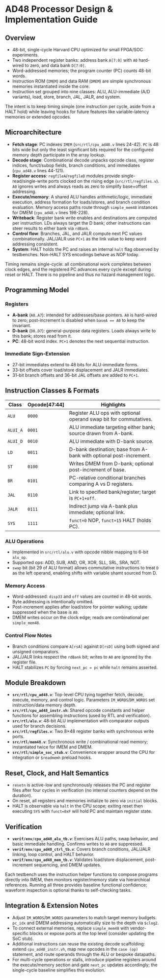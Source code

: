 # AD48 Processor Design & Implementation Guide

## Overview
- 48-bit, single-cycle Harvard CPU optimized for small FPGA/SOC experiments.
- Two independent register banks: address bank `A[7:0]` with `A0` hard-wired to zero, and data bank `D[7:0]`.
- Word-addressed memories; the program counter (PC) counts 48-bit words.
- Instruction ROM (`IMEM`) and data RAM (`DMEM`) are simple synchronous memories instantiated inside the core.
- Instruction set grouped into nine classes: ALU, ALU-immediate (A/D variants), load, store, branch, JAL, JALR, and system.

The intent is to keep timing simple (one instruction per cycle, aside from a HALT hold) while leaving hooks for future features like variable-latency memories or extended opcodes.

## Microarchitecture
- **Fetch stage**: PC indexes `IMEM` (`src/rtl/cpu_ad48.v` lines 24-42). `PC` is 48 bits wide but only the least significant bits required for the configured memory depth participate in the array lookup.
- **Decode stage**: Combinational decode unpacks opcode class, register indices, funct/subop fields, branch conditions, and immediates (`cpu_ad48.v` lines 44-121).
- **Register access**: `regfileA`/`regfileD` modules provide single-read/single-write ports clocked on the rising edge (`src/rtl/regfiles.v`). `A0` ignores writes and always reads as zero to simplify base+offset addressing.
- **Execute/memory**: A shared ALU handles arithmetic/logic, immediate execution, address formation for loads/stores, and branch condition evaluation. Memory access paths route through `simple_mem48` instances for DMEM (`cpu_ad48.v` lines 198-228).
- **Writeback**: Register bank write enables and destinations are computed per instruction. LDs always target the D bank; other instructions can steer results to either bank via `rdBank`.
- **Control flow**: Branches, JAL, and JALR compute next PC values combinationally. JAL/JALR use `PC+1` as the link value to keep word addressing consistent.
- **System**: HALT holds the PC and raises an internal `halt` flag observed by testbenches. Non-HALT SYS encodings behave as NOP today.

Timing remains single-cycle: all combinational work completes between clock edges, and the registered PC advances every cycle except during reset or HALT. There is no pipeline and thus no hazard management logic.

## Programming Model

### Registers
- **A-bank** (`A0`..`A7`): intended for addresses/base pointers. `A0` is hard-wired to zero; post-increment is disabled when `baseA == A0` to keep the invariant.
- **D-bank** (`D0`..`D7`): general-purpose data registers. Loads always write to this bank; stores read from it.
- **PC**: 48-bit word index. `PC+1` denotes the next sequential instruction.

### Immediate Sign-Extension
- 27-bit immediates extend to 48 bits for ALU-immediate forms.
- 33-bit offsets cover load/store displacement and JALR immediates.
- 31-bit branch offsets and 36-bit JAL offsets are added to `PC+1`.

## Instruction Classes & Formats

| Class | Opcode[47:44] | Highlights |
| ----- | ------------- | ---------- |
| `ALU` | `0000`        | Register ALU ops with optional operand swap bit for commutatives. |
| `ALUI_A` | `0001`     | ALU immediate targeting either bank; source drawn from A-bank. |
| `ALUI_D` | `0010`     | ALU immediate with D-bank source. |
| `LD`  | `0011`        | D-bank destination; base from A-bank with optional post-increment. |
| `ST`  | `0100`        | Writes DMEM from D-bank; optional post-increment of base. |
| `BR`  | `0101`        | PC-relative conditional branches comparing A vs D registers. |
| `JAL` | `0110`        | Link to specified bank/register; target is `PC+1+off`. |
| `JALR`| `0111`        | Indirect jump via A-bank plus immediate; optional link. |
| `SYS` | `1111`        | `funct=0` NOP, `funct=15` HALT (holds PC). |

### ALU Operations
- Implemented in `src/rtl/alu.v` with opcode nibble mapping to 6-bit `alu_op`.
- Supported ops: ADD, SUB, AND, OR, XOR, SLL, SRL, SRA, NOT.
- `swap` bit (bit 29 of ALU format) allows commutative instructions to treat `D` as the left operand, enabling shifts with variable shamt sourced from D.

### Memory Access
- Word-addressed: `disp33` and `off` values are counted in 48-bit words. Byte addressing is intentionally omitted.
- Post-increment applies after load/store for pointer walking; update suppressed when the base is `A0`.
- DMEM writes occur on the clock edge; reads are combinational per `simple_mem48`.

### Control Flow Notes
- Branch conditions compare `A[rsA]` against `D[rsD]` using both signed and unsigned comparators.
- JAL/JALR links respect the `rdBank` bit; writes to `A0` are ignored by the register file.
- HALT stabilizes `PC` by forcing `next_pc = pc` while `halt` remains asserted.

## Module Breakdown

- **`src/rtl/cpu_ad48.v`**: Top-level CPU tying together fetch, decode, execute, memory, and control logic. Parameters `IM_WORDS`/`DM_WORDS` set instruction/data memory depth.
- **`src/rtl/cpu_ad48_instr.vh`**: Shared opcode constants and helper functions for assembling instructions (used by RTL and verification).
- **`src/rtl/alu.v`**: 48-bit ALU implementation with comparator outputs used for branch decisions.
- **`src/rtl/regfiles.v`**: Two 8×48 register banks with synchronous write ports.
- **`src/rtl/mem48.v`**: Synchronous write / combinational read memory; instantiated twice for IMEM and DMEM.
- **`src/rtl/simple_soc_stub.v`**: Convenience wrapper around the CPU for integration or `$readmemh` preload hooks.

## Reset, Clock, and Halt Semantics
- `resetn` is active-low and synchronously releases the PC and register files after four cycles in verification (no internal counters depend on the duration).
- On reset, all registers and memories initialize to zero via `initial` blocks.
- HALT is observable via `halt` in the CPU scope; exiting reset then executing `SYS` with `funct=0xF` will hold PC and maintain register state.

## Verification
- **`verif/env/cpu_ad48_alu_tb.v`**: Exercises ALU paths, swap behavior, and basic immediate handling. Confirms writes to `A0` are suppressed.
- **`verif/env/cpu_ad48_ctrl_tb.v`**: Covers branch conditions, JAL/JALR linking, loop control, and HALT behavior.
- **`verif/env/cpu_ad48_mem_tb.v`**: Validates load/store displacement, post-increment sequencing, and DMEM updates.

Each testbench uses the instruction helper functions to compose programs directly into IMEM, then monitors register/memory state via hierarchical references. Running all three provides baseline functional confidence; waveform inspection is optional thanks to self-checking tasks.

## Integration & Extension Notes
- Adjust `IM_WORDS`/`DM_WORDS` parameters to match target memory budgets. `pc_idx` and DMEM addressing automatically size to the depth via `$clog2`.
- To connect external memories, replace `simple_mem48` with vendor-specific blocks or expose ports at the top level (consider updating the SoC stub).
- Additional instructions can reuse the existing decode scaffolding: extend `cpu_ad48_instr.vh`, map new opcodes in the `case (op)` statement, and route operands through the ALU or bespoke datapaths.
- For multi-cycle operations or stalls, introduce pipeline registers around the execute/memory section and gate `next_pc` updates accordingly; the single-cycle baseline simplifies this evolution.

